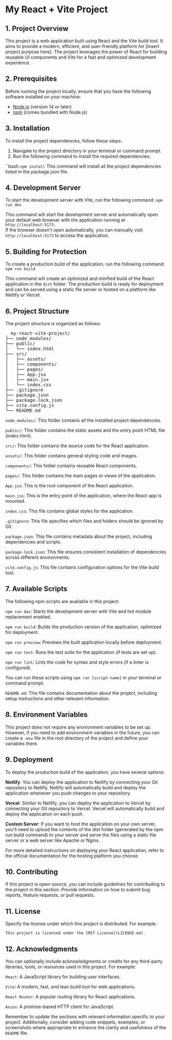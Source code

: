 # My React + Vite Project

## 1. Project Overview

This project is a web application built using React and the Vite build tool. It aims to provide a modern, efficient, and user-friendly platform for [insert project purpose here]. The project leverages the power of React for building reusable UI components and Vite for a fast and optimized development experience.

## 2. Prerequisites

Before running the project locally, ensure that you
have the following software installed on your machine:

- [Node.js](https://nodejs.org/) (version 14 or later)
- [npm](https://www.npmjs.com/) (comes bundled with Node.js)

## 3. Installation

To install the project dependencies, follow these steps:

1. Navigate to the project directory in your terminal or command prompt.
2. Run the following command to install the required dependencies:

  ``bash
  `npm install`
This command will install all the project dependencies listed in the package.json file.

## 4. Development Server
To start the development server with Vite, run the following command:
`npm run dev`

This command will start the development server and automatically open your default web browser with the application running at `http://localhost:5173.`<br>
If the browser doesn't open automatically, you can manually visit `http://localhost:5173` to access the application.

## 5. Building for Protection
To create a production build of the application, run the following command:
`npm run build`

This command will create an optimized and minified build of the React application in the `dist` folder. The production build is ready for deployment and can be served using a static file server or hosted on a platform like Netlify or Vercel.

## 6. Project Structure
The project structure is organized as follows:

<pre>
  my-react-vite-project/
├── node_modules/
├── public/
│   └── index.html
├── src/
│   ├── assets/
│   ├── components/
│   ├── pages/
│   ├── App.jsx
│   ├── main.jsx
│   └── index.css
├── .gitignore
├── package.json
├── package-lock.json
├── vite.config.js
└── README.md
</pre>

`node_modules/`: This folder contains all the installed project dependencies. 

`public/`: This folder contains the static assets and the entry point HTML file (index.html).

`src/`: This folder contains the source code for the React application.

`assets/`: This folder contains general styling code and images. 

`components/`: This folder contains reusable React components.

`pages/`: This folder contains the main pages or views of the application.

`App.jsx`: This is the root component of the React application.

`main.jsx`: This is the entry point of the application, where the React app is mounted.

`index.css`: This file contains global styles for the application.

`.gitignore`: This file specifies which files and folders should be ignored by Git.

`package.json`: This file contains metadata about the project, including dependencies and scripts.

`package-lock.json`: This file ensures consistent installation of dependencies across different environments.

`vite.config.js`: This file contains configuration options for the Vite build tool.

## 7. Available Scripts
The following npm scripts are available in this project:

`npm run dev`: Starts the development server with Vite and hot module replacement enabled. 

`npm run build`: Builds the production version of the application, optimized for deployment.

`npm run preview`: Previews the built application locally before deployment.

`npm run test`: Runs the test suite for the application (if tests are set up).

`npm run lint`: Lints the code for syntax and style errors (if a linter is configured).

You can run these scripts using `npm run [script-name]` in your terminal or command prompt.

`README.md`: This file contains documentation about the project, including setup instructions and other relevant information.

## 8. Environment Variables<br>
This project does not require any environment variables to be set up. However, if you need to add environment variables in the future, you can create a `.env` file in the root directory of the project and define your variables there.

## 9. Deployment
To deploy the production build of the application, you have several options:<br>

**Netlify**: You can deploy the application to Netlify by connecting your Git repository to Netlify. Netlify will automatically build and deploy the application whenever you push changes to your repository.<br>

**Vercel**: Similar to Netlify, you can deploy the application to Vercel by connecting your Git repository to Vercel. Vercel will automatically build and deploy the application on each push.<br>

**Custom Server**: If you want to host the application on your own server, you'll need to upload the contents of the dist folder (generated by the npm run build command) to your server and serve the files using a static file server or a web server like Apache or Nginx.

For more detailed instructions on deploying your React application, refer to the official documentation for the hosting platform you choose.

## 10. Contributing <br>
If this project is open-source, you can include guidelines for contributing to the project in this section. Provide information on how to submit bug reports, feature requests, or pull requests.

## 11. License <br>
Specify the license under which this project is distributed. For example:

`This project is licensed under the [MIT License](LICENSE.md).`

## 12. Acknowledgments <br>
You can optionally include acknowledgments or credits for any third-party libraries, tools, or resources used in this project. For example:

`React`: A JavaScript library for building user interfaces.

`Vite`: A modern, fast, and lean build tool for web applications.

`React Router`: A popular routing library for React applications.

`Axios`: A promise-based HTTP client for JavaScript.

Remember to update the sections with relevant information specific to your project. Additionally, consider adding code snippets, examples, or screenshots where appropriate to enhance the clarity and usefulness of the `README` file.
